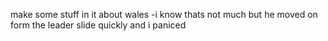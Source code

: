 make some stuff in it about wales
-i know thats not much but he moved on form the leader slide quickly and i paniced
